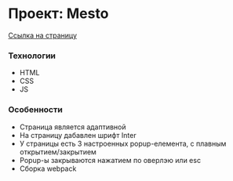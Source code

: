 # Проект: Mesto

[Ссылка на страницу](https://iwillburn.github.io/mesto-project-bootcamp/)

### Технологии
* HTML
* CSS
* JS

### Особенности
* Страница является адаптивной
* На страницу дабавлен шрифт Inter
* У страницы есть 3 настроенных popup-елемента, с плавным открытием/закрытием
* Popup-ы закрываются нажатием по оверлэю или esc
* Сборка webpack
